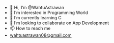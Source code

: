 - 👋 Hi, I’m @WahtuAstrawan
- 👀 I’m interested in Programming World 
- 🌱 I’m currently learning C 
- 💞️ I’m looking to collaborate on App Development
- 📫 How to reach me 
- wahtuastrawan08@gmail.com

<!---
WahtuAstrawan/WahtuAstrawan is a ✨ special ✨ repository because its `README.md` (this file) appears on your GitHub profile.
You can click the Preview link to take a look at your changes.
--->

